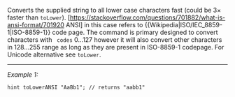 Converts the supplied string to all lower case characters fast (could be 3&times; faster than `toLower`).
[https://stackoverflow.com/questions/701882/what-is-ansi-format/701920 ANSI] in this case refers to {{Wikipedia|ISO/IEC_8859-1|ISO-8859-1}} code page.
The command is primary designed to convert characters with ` codes` 0...127 however it will also convert other characters in 128...255 range as long as they are present in ISO-8859-1 codepage.
For Unicode alternative see `toLower`.


---
*Example 1:*
```sqf
hint toLowerANSI "AaBb1"; // returns "aabb1"
```